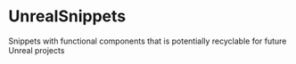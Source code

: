 # UnrealSnippets
Snippets with functional components that is potentially recyclable for future Unreal projects
